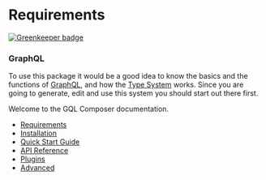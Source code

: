 # Requirements

[![Greenkeeper badge](https://badges.greenkeeper.io/YozhikM/graphql-compose-docs.svg)](https://greenkeeper.io/)

### GraphQL

To use this package it would be a good idea to know the basics and the functions of [GraphQL](http://graphql.org/), and how the [Type System](http://graphql.org/docs/api-reference-type-system/) works. Since you are going to generate, edit and use this system you should start out there first.

Welcome to the GQL Composer documentation.

* [Requirements](01-requirements)
* [Installation](02-installation)
* [Quick Start Guide](03-guide)
* [API Reference](04-api-reference)
* [Plugins](05-plugins)
* [Advanced](06-advanced)
